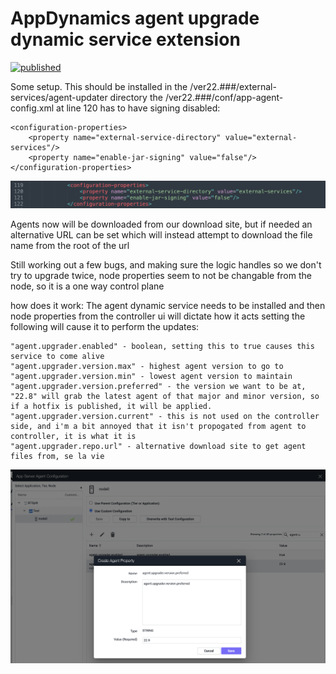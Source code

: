 # AppDynamics agent upgrade dynamic service extension

[![published](https://static.production.devnetcloud.com/codeexchange/assets/images/devnet-published.svg)](https://developer.cisco.com/codeexchange/github/repo/jbsouthe/AppDynamicsAgentUpdater)

Some setup. This should be installed in the <agent install dir>/ver22.###/external-services/agent-updater directory
the <agent intall dir>/ver22.###/conf/app-agent-config.xml at line 120 has to have signing disabled:

    <configuration-properties>
        <property name="external-service-directory" value="external-services"/>
        <property name="enable-jar-signing" value="false"/>
    </configuration-properties>

![](doc-images/agent-config-edit.png)


Agents now will be downloaded from our download site, but if needed an alternative URL can be set which will instead attempt to download the file name from the root of the url

Still working out a few bugs, and making sure the logic handles so we don't try to upgrade twice, node properties seem to not be changable from the node, so it is a one way control plane

how does it work:
The agent dynamic service needs to be installed and then node properties from the controller ui will dictate how it acts
setting the following will cause it to perform the updates:

    "agent.upgrader.enabled" - boolean, setting this to true causes this service to come alive
    "agent.upgrader.version.max" - highest agent version to go to
    "agent.upgrader.version.min" - lowest agent version to maintain
    "agent.upgrader.version.preferred" - the version we want to be at, "22.8" will grab the latest agent of that major and minor version, so if a hotfix is published, it will be applied.
    "agent.upgrader.version.current" - this is not used on the controller side, and i'm a bit annoyed that it isn't propogated from agent to controller, it is what it is
    "agent.upgrader.repo.url" - alternative download site to get agent files from, se la vie

![](doc-images/AgentUpdaterNodeProperties.png)
